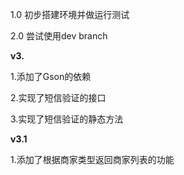 1.0 初步搭建环境并做运行测试 

2.0 尝试使用dev branch

**v3.**

1.添加了Gson的依赖

2.实现了短信验证的接口

3.实现了短信验证的静态方法

**v3.1**

1.添加了根据商家类型返回商家列表的功能